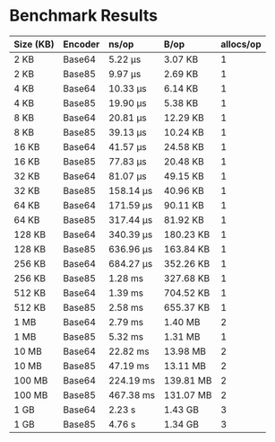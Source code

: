 # Benchmark Results

| Size (KB) | Encoder   | ns/op     | B/op      | allocs/op  |
|-----------|:----------|:----------|:----------|------------|
| 2 KB      | Base64    | 5.22 µs   | 3.07 KB   | 1          |
| 2 KB      | Base85    | 9.97 µs   | 2.69 KB   | 1          |
| 4 KB      | Base64    | 10.33 µs  | 6.14 KB   | 1          |
| 4 KB      | Base85    | 19.90 µs  | 5.38 KB   | 1          |
| 8 KB      | Base64    | 20.81 µs  | 12.29 KB  | 1          |
| 8 KB      | Base85    | 39.13 µs  | 10.24 KB  | 1          |
| 16 KB     | Base64    | 41.57 µs  | 24.58 KB  | 1          |
| 16 KB     | Base85    | 77.83 µs  | 20.48 KB  | 1          |
| 32 KB     | Base64    | 81.07 µs  | 49.15 KB  | 1          |
| 32 KB     | Base85    | 158.14 µs | 40.96 KB  | 1          |
| 64 KB     | Base64    | 171.59 µs | 90.11 KB  | 1          |
| 64 KB     | Base85    | 317.44 µs | 81.92 KB  | 1          |
| 128 KB    | Base64    | 340.39 µs | 180.23 KB | 1          |
| 128 KB    | Base85    | 636.96 µs | 163.84 KB | 1          |
| 256 KB    | Base64    | 684.27 µs | 352.26 KB | 1          |
| 256 KB    | Base85    | 1.28 ms   | 327.68 KB | 1          |
| 512 KB    | Base64    | 1.39 ms   | 704.52 KB | 1          |
| 512 KB    | Base85    | 2.58 ms   | 655.37 KB | 1          |
| 1 MB      | Base64    | 2.79 ms   | 1.40 MB   | 2          |
| 1 MB      | Base85    | 5.32 ms   | 1.31 MB   | 1          |
| 10 MB     | Base64    | 22.82 ms  | 13.98 MB  | 2          |
| 10 MB     | Base85    | 47.19 ms  | 13.11 MB  | 2          |
| 100 MB    | Base64    | 224.19 ms | 139.81 MB | 2          |
| 100 MB    | Base85    | 467.38 ms | 131.07 MB | 2          |
| 1 GB      | Base64    | 2.23 s    | 1.43 GB   | 3          |
| 1 GB      | Base85    | 4.76 s    | 1.34 GB   | 3          |
